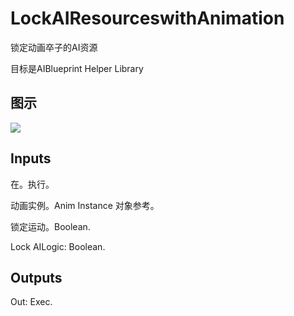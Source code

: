# LockAIResourceswithAnimation

锁定动画卒子的AI资源

目标是AIBlueprint Helper Library

## 图示

![]($-20221218-17501542.png)

## Inputs

在。执行。

动画实例。Anim Instance 对象参考。

锁定运动。Boolean.

Lock AILogic: Boolean.  

## Outputs

Out: Exec.
